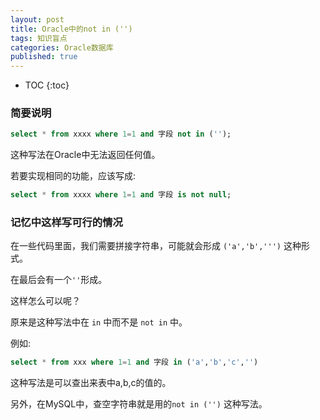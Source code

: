 ```yaml
---
layout: post
title: Oracle中的not in ('')
tags: 知识盲点
categories: Oracle数据库
published: true
---
```


* TOC 
{:toc}
  
### 简要说明
```sql
select * from xxxx where 1=1 and 字段 not in ('');
```

这种写法在Oracle中无法返回任何值。

若要实现相同的功能，应该写成:

```sql
select * from xxxx where 1=1 and 字段 is not null;
```

### 记忆中这样写可行的情况

在一些代码里面，我们需要拼接字符串，可能就会形成 `('a','b',''')` 这种形式。

在最后会有一个`''`形成。

这样怎么可以呢？

原来是这种写法中在 `in` 中而不是 `not in` 中。

例如:

```sql
select * from xxx where 1=1 and 字段 in ('a','b','c','')
```

这种写法是可以查出来表中a,b,c的值的。

另外，在MySQL中，查空字符串就是用的`not in ('')` 这种写法。
